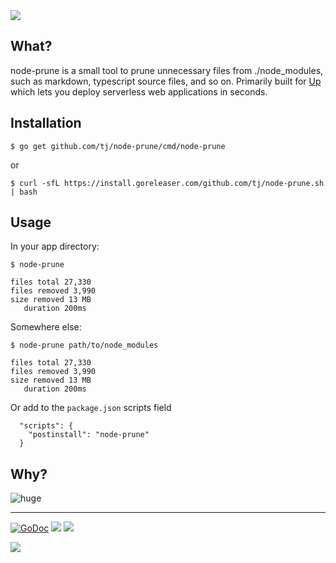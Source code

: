 <img src="http://tjholowaychuk.com:6000/svg/title/NODE/PRUNE">

## What?

node-prune is a small tool to prune unnecessary files from ./node_modules, such as markdown, typescript source files, and so on. Primarily built for [Up](https://github.com/apex/up) which lets you deploy serverless web applications in seconds.

## Installation

```
$ go get github.com/tj/node-prune/cmd/node-prune
```

or

```
$ curl -sfL https://install.goreleaser.com/github.com/tj/node-prune.sh | bash
```

## Usage

In your app directory:

```
$ node-prune

files total 27,330
files removed 3,990
size removed 13 MB
   duration 200ms
```

Somewhere else:

```
$ node-prune path/to/node_modules

files total 27,330
files removed 3,990
size removed 13 MB
   duration 200ms
```

Or add to the ``package.json`` scripts field

```
  "scripts": {
    "postinstall": "node-prune"
  }
```

## Why?

![huge](https://pbs.twimg.com/media/DEIV_1XWsAAlY29.jpg)

---

[![GoDoc](https://godoc.org/github.com/tj/node-prune?status.svg)](https://godoc.org/github.com/tj/node-prune)
![](https://img.shields.io/badge/license-MIT-blue.svg)
![](https://img.shields.io/badge/status-stable-green.svg)

<a href="https://apex.sh"><img src="http://tjholowaychuk.com:6000/svg/sponsor"></a>
